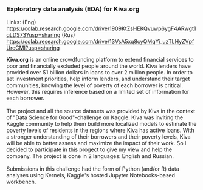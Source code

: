 ### Exploratory data analysis (EDA) for Kiva.org

Links:
(Eng) https://colab.research.google.com/drive/1909KtZsHEKQvuwp6ygF4ARwgt1qLDS73?usp=sharing
(Rus) https://colab.research.google.com/drive/13VsA5xq8cyQMqYi_uzTLHyZVpfUreCMI?usp=sharing

**Kiva.org** is an online crowdfunding platform to extend financial services to poor and financially excluded people around the world. Kiva lenders have provided over $1 billion dollars in loans to over 2 million people. In order to set investment priorities, help inform lenders, and understand their target communities, knowing the level of poverty of each borrower is critical. However, this requires inference based on a limited set of information for each borrower.<br>
<br>
The project and all the source datasets was provided by Kiva in the context of "Data Science for Good"-challenge on Kaggle. Kiva was inviting the Kaggle community to help them build more localized models to estimate the poverty levels of residents in the regions where Kiva has active loans. With a stronger understanding of their borrowers and their poverty levels, Kiva will be able to better assess and maximize the impact of their work. So I decided to participate in this progect to give my view and help the company. The project is done in 2 languages: English and Russian. <br>
<br>
Submissions in this challenge had the form of Python (and/or R) data analyses using Kernels, Kaggle's hosted Jupyter Notebooks-based workbench.

